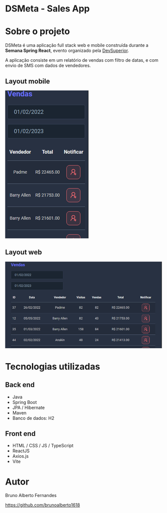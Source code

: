 # DSMeta - Sales App

# Sobre o projeto

DSMeta é uma aplicação full stack web e mobile construída durante a **Semana Spring React**, evento organizado pela [DevSuperior](https://devsuperior.com "Site da DevSuperior").

A aplicação consiste em um relatório de vendas com filtro de datas, e com envio de SMS com dados de vendedores.

## Layout mobile
![Mobile](https://github.com/brunoalberto1618/dsmeta/blob/main/frontend/src/assets/layout/Mobile%20Layout.png)

## Layout web
![Web](https://github.com/brunoalberto1618/dsmeta/blob/main/frontend/src/assets/layout/Web%20Layout.png)

# Tecnologias utilizadas
## Back end
- Java
- Spring Boot
- JPA / Hibernate
- Maven
- Banco de dados: H2
## Front end
- HTML / CSS / JS / TypeScript
- ReactJS
- Axios.js
- Vite

# Autor

Bruno Alberto Fernandes

https://github.com/brunoalberto1618
